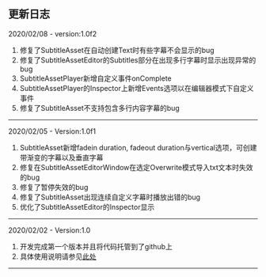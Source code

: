 ## 更新日志  
2020/02/08 - version:1.0f2
1. 修复了SubtitleAsset在自动创建Text时有些字幕不会显示的bug
2. 修复了SubtitleAssetEditor的Subtitles部分在出现多行字幕时显示出现异常的bug
3. SubtitleAssetPlayer新增自定义事件onComplete
4. SubtitleAssetPlayer的Inspector上新增Events选项以在编辑器模式下自定义事件
5. 修复了SubtitleAsset不支持包含多行内容字幕的bug

---
2020/02/05 - Version:1.0f1
1. SubtitleAsset新增fadein duration, fadeout duration与vertical选项，可创建带渐变的字幕以及垂直字幕  
2. 修复在SubtitleAssetEditorWindow在选定Overwrite模式导入txt文本时失效的bug
3. 修复了暂停失效的bug
4. 修复了SubtitleAsset出现连续自定义字幕时播放出错的bug
5. 优化了SubtitleAssetEditor的Inspector显示

---
2020/02/02 - Version:1.0
1. 开发完成第一个版本并且将代码托管到了github上
2. 具体使用说明请参见[此处](http://ghostyii.com/SubtitleSystem/)

---